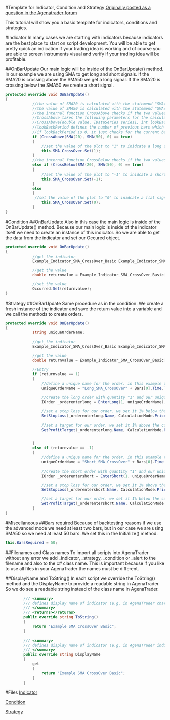 #Template for Indicator, Condition and Strategy
[Originally posted as a question in the Agenatrader forum](http://www.tradeescort.com/phpbb_de/viewtopic.php?f=18&t=2680&p=11739)

This tutorial will show you a basic template for indicators, conditions and strategies.

#Indicator
In many cases we are starting with indicators because indicators are the best place to start on script development. 
You will be able to get pretty quick an indication if your trading idea is working and of course you are able to screen instruments visual and verify if your trading idea will be profitable.

##OnBarUpdate
Our main logic will be inside of the OnBarUpdate() method. In our example we are using SMA to get long and short signals. If the SMA20 is crossing above the SMA50 we get a long signal. If the SMA20 is crossing below the SMA50 we create a short signal.
```C#
protected override void OnBarUpdate()
{
            //the value of SMA20 is calculated with the statemend "SMA(20)"
            //the value of SMA50 is calculated with the statemend "SMA(50)"
            //the internal function CrossAbove checks if the two values are crossing above
            //CrossAbove takes the following parameters for the calculation and returns either "true" or "false":
            //CrossAbove(double value, IDataSeries series1, int lookBackPeriod)
            //lookBackPeriod defines the number of previous bars which should be considered 
            //if lookBackPeriod is 0, it just checks for the current bar
            if (CrossAbove(SMA(20), SMA(50), 0) == true)
            {
                //set the value of the plot to "1" to inidcate a long signal
                this.SMA_CrossOver.Set(1);
            }
            //the internal function CrossBelow checks if the two values are crossing below
            else if (CrossBelow(SMA(20), SMA(50), 0) == true)
            {
                //set the value of the plot to "-1" to inidcate a short signal
                this.SMA_CrossOver.Set(-1);
            }
            else
            {
             //set the value of the plot to "0" to inidcate a flat signal
                this.SMA_CrossOver.Set(0);
            }
}
```

#Condition
##OnBarUpdate
Also in this case the main logic is inside of the OnBarUpdate() method. Because our main logic is inside of the indicator itself we need to create an instance of this indicator. So we are able to get the data from the indicator and set our Occured object.
```C#
protected override void OnBarUpdate()
{
            //get the indicator
            Example_Indicator_SMA_CrossOver_Basic Example_Indicator_SMA_CrossOver_Basic = LeadIndicator.Example_Indicator_SMA_CrossOver_Basic();

            //get the value
            double returnvalue = Example_Indicator_SMA_CrossOver_Basic[0];

            //set the value
            Occurred.Set(returnvalue);
}
```

#Strategy
##OnBarUpdate
Same procedure as in the condition. We create a fresh instance of the indicator and save the return value into a variable and we call the methods to create orders.

```C#
protected override void OnBarUpdate()
{
            string uniqueOrderName;

            //get the indicator
            Example_Indicator_SMA_CrossOver_Basic Example_Indicator_SMA_CrossOver_Basic = LeadIndicator.Example_Indicator_SMA_CrossOver_Basic();

            //get the value
            double returnvalue = Example_Indicator_SMA_CrossOver_Basic[0];

            //Entry
            if (returnvalue == 1)
            {   
                //define a unique name for the order. in this example the current bars timestamp
                uniqueOrderName = "Long_SMA_CrossOver" + Bars[0].Time.ToString();

                //create the long order with quantity "1" and our unique OrderName
                IOrder _orderenterlong = EnterLong(1, uniqueOrderName);

                //set a stop loss for our order. we set it 1% below the current price
                SetStopLoss(_orderenterlong.Name, CalculationMode.Price, Bars[0].Close * 0.99, false);

                //set a target for our order. we set it 1% above the current price
                SetProfitTarget(_orderenterlong.Name, CalculationMode.Price, Bars[0].Close * 1.01); 


            }
            else if (returnvalue == -1)
            {
                //define a unique name for the order. in this example the current bars timestamp
                uniqueOrderName = "Short_SMA_CrossOver" + Bars[0].Time.ToString();

                //create the short order with quantity "1" and our unique OrderName
                IOrder _orderentershort = EnterShort(1, uniqueOrderName);

                //set a stop loss for our order. we set it 1% above the current price
                SetStopLoss(_orderentershort.Name, CalculationMode.Price, Bars[0].Close * 1.01, false);

                //set a target for our order. we set it 1% below the current price
                SetProfitTarget(_orderentershort.Name, CalculationMode.Price, Bars[0].Close * 0.99);
            }
}
```

#Miscellaneous
##Bars required
Because of backtesting reasons if we use the advanced mode we need at least two bars, but in our case we are using SMA50 so we need at least 50 bars. We set this in the Initialize() method.
```C#
this.BarsRequired = 50;
```

##Filenames and Class names
To import all scripts into AgenaTrader without any error we add _indicator, _strategy, _condition or _alert to the filename and also to the c# class name. This is important because if you like to use all files in your AgenaTrader the names must be different.

##DisplayName and ToString()
In each script we override the ToString() method and the DisplayName to provide a readable string in AgenaTrader. So we do see a readable string instead of the class name in AgenaTrader.
```C#
        /// <summary>
        /// defines display name of indicator (e.g. in AgenaTrader chart window)
        /// </summary>
        /// <returns></returns>
        public override string ToString()
        {
            return "Example SMA CrossOver Basic";
        }

        /// <summary>
        /// defines display name of indicator (e.g. in AgenaTrader indicator selection window)
        /// </summary>
        public override string DisplayName
        {
            get
            {
                return "Example SMA CrossOver Basic";
            }
        }
```

#Files
[Indicator](https://raw.githubusercontent.com/AgenaTrader/Tutorials/master/Example_Indicator_Condition_Strategy_Basic/Indicators/Example_Indicator_SMA_CrossOver_Basic.cs)

[Condition](https://raw.githubusercontent.com/AgenaTrader/Tutorials/master/Example_Indicator_Condition_Strategy_Basic/ScriptedConditions/Example_Condition_SMA_CrossOver_Basic.cs)

[Strategy](https://raw.githubusercontent.com/AgenaTrader/Tutorials/master/Example_Indicator_Condition_Strategy_Basic/Strategies/Example_Strategy_SMA_CrossOver_Basic.cs)
